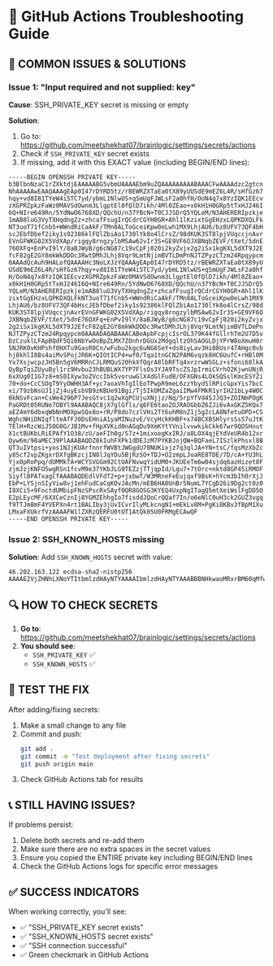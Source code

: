 # 🔧 GitHub Actions Troubleshooting Guide

## 🚨 **COMMON ISSUES & SOLUTIONS**

### **Issue 1: "Input required and not supplied: key"**

**Cause**: SSH_PRIVATE_KEY secret is missing or empty

**Solution**:
1. Go to: https://github.com/meetshekhat07/brainlogic/settings/secrets/actions
2. Check if `SSH_PRIVATE_KEY` secret exists
3. If missing, add it with this EXACT value (including BEGIN/END lines):

```
-----BEGIN OPENSSH PRIVATE KEY-----
b3BlbnNzaC1rZXktdjEAAAAABG5vbmUAAAAEbm9uZQAAAAAAAAABAAACFwAAAAdzc2gtcn
NhAAAAAwEAAQAAAgEAp0I47rDYRD5tz/rBEWRZXTaEa0tX89yUUSdE9mEZ6L4R/sHfGz67
hqy+vd8I81TYeW4i5TC7yd/ybmL1NlwUS+qSmUgFJWLsF2a0hfH/OoN4q7x8YzIQK1EEcv
zXGPRZpkzFaWz0MAVSdOwnm3LlgptEl0fQlD7ikh/4Ml0ZEao+x0kH1H0GRp5tTxHJ246I
6Q+NIre649Rn/5YdNwO6768XD/QQchU/n37YBcN+T0CJJSDrQ5YQLeM/N3AHERERIpzkje
1mAB8luG3VyTXHqdngZz+zhcafFsugIrQCdrCGYH0GR+Ahl1lKzixtGgEHzxLQPKDXQLFk
NT3uoT71fCnb5+WWndRiCaAkF/TMn8ALToGceiKpw0eLwh1MX9LhjAU6/bz8UFV73QF4bH
scJEbfDbef2iky1s92386klFQlZbiAo1730lYk8o4lCrsZ/98dKUK3ST8lpjVUqccjnAvr
EVnGFWKG02X5VdXAp/rigqy8rngzylbMSAw62vIr3S+GE9VF6OJXBNqbZEVF/tXet/5dnE
76OXFq+EnPvI9lY/8aBJWyB/g6cNG87c19vCpFj020i2kyZvjx2g2iSx1kgKXL5dXT9J2E
fcF82gE2GY8mkWkDDDc3RwtDMhJLhj8Vqr9LmtNjimBVTLDmPnNJTZPyzCTzm24Rpqypcm
0AAAdQcAuh9HALofQAAAAHc3NoLXJzYQAAAgEAp0I47rDYRD5tz/rBEWRZXTaEa0tX89yU
USdE9mEZ6L4R/sHfGz67hqy+vd8I81TYeW4i5TC7yd/ybmL1NlwUS+qSmUgFJWLsF2a0hf
H/OoN4q7x8YzIQK1EEcvzXGPRZpkzFaWz0MAVSdOwnm3LlgptEl0fQlD7ikh/4Ml0ZEao+
x0kH1H0GRp5tTxHJ246I6Q+NIre649Rn/5YdNwO6768XD/QQchU/n37YBcN+T0CJJSDrQ5
YQLeM/N3AHERERIpzkje1mAB8luG3VyTXHqdngZz+zhcafFsugIrQCdrCGYH0GR+Ahl1lK
zixtGgEHzxLQPKDXQLFkNT3uoT71fCnb5+WWndRiCaAkF/TMn8ALToGceiKpw0eLwh1MX9
LhjAU6/bz8UFV73QF4bHscJEbfDbef2iky1s92386klFQlZbiAo1730lYk8o4lCrsZ/98d
KUK3ST8lpjVUqccjnAvrEVnGFWKG02X5VdXAp/rigqy8rngzylbMSAw62vIr3S+GE9VF6O
JXBNqbZEVF/tXet/5dnE76OXFq+EnPvI9lY/8aBJWyB/g6cNG87c19vCpFj020i2kyZvjx
2g2iSx1kgKXL5dXT9J2EfcF82gE2GY8mkWkDDDc3RwtDMhJLhj8Vqr9LmtNjimBVTLDmPn
NJTZPyzCTzm24Rpqypcm0AAAADAQABAAACABeApbFcpjcIsrOL379K44fGllrhTm2U7D5v
DzCzuklLFApBQdF5Qi6NbYwOoBpZLMX7ZOnhrDGUx2MdgqltzOhSAOGLDjYPrW8oXmuH8r
5NJRK0vKHPshf0HXTu9GasR0Cn/wFubu2kgc6uNG6SeY+ds8iyLav3Hi08Usr47AHgc0vb
hj8khlI8Bs4aiMvSPojJR6K+QIOtICP4+wf0/Tqa1tnGCN2PAM6vqzk8HC6UufC+rHBl0M
Yx7XsjwcpzJH5Bn5gV6MRRnCJLRMQuS20hkXfQqrA8lbRFTq4xrzrwWSGLz+sfoni68lkA
QyBpTqiZUyuByl1rz9Hvbu23hBUBLWX7YP7FlsOs3YJA9TscZSJpIrmiCVrhO2KjwnUNjR
6xXUg0I1G7z8+mS0IXyw3oZVccIbk5voruwGlX4dGlFudB/OFXGNs4LOkSQSslKmcESYZi
70+do+CcCSOgT9YyOWHH3Af+yc7aoaVhTgIlEoTPwpR9meL6zzYbydSlRPicGpxYis7bcC
xi/T9zbNsUJ1jZj4uyEsbVB9zKBUe91Bgi/Tj5IkOMZaZgaiIMw4FMkR1yrIH21bLy4W0C
0kNSvFcan+CsWe4296P7JesGtvc1q2wXqPCUjuXNjjz/Nq/5rpYfVd45JJQ3+ZOINmPOgK
PaGRDt05RUNe7OBYl9AAABAQC8jX7glGfls/q6FE6taoZOJRAOGbbZ6ZJi6vAxGKZ5KQx7
aEZ4mY6dbxqWbNnMOXpwSQx8o+rR/P8do7czlVHi2Tt6uhM8nZ1j5g2cLA8NfetuOPD+CS
WghcNHiDNIqflteAfFJ0DsEHniA1yaMINuzvE/VcyHckKHBF+x74BCXBSHlyrsSsS7uJtK
TElH+RzcWiJ5OG0G/JB1Mv+fHpXVKid0nAGqDu9XmKYtYVnilvvwkikCkk67wr9QOSHnut
X1ctBUKbLRiEPAfY1O38/zU/aeFIh0g/S7z+1mixoegKxIRJ/a8LOX4qjEYdVeUR4b12xr
Qyw6m/98aMEC39PlAAABAQDZ8kIuhFXPk1dDEJzM7PYKBJojQW+BQFaeL7ISzlkPhsxl8B
QT3uIVtpsi+yos1NJjKUArfnnrfWVBtJWGgdU70NUKixjz7q3qlJA+YN+tsC/fqsMzXbZc
y85cf2vpZKgxrDXfgBKzcjIN8lJqYDu5BjRzSO+TDJ+O2zmpLJoaRE8TDE/7D/cA+YU3hL
Yjx0pRoPpq/dUMMkTA+WCYSVGGm92CtUAFNvwqYidUM0+JKUEeTm6w04sjdq6azHizet8F
zjmJzjKNFO5wgRSn1fcvM9e37YKbJLG9TEZzjTTjqpId/Lgu7+7tOrc+nktd8GP45iRMOF
SiyflBPATxagCfAAABAQDEdlVFdT2+p+jxbwT/W3MRneFeEujqxf9BsK+hYcm3bIh0rXjJ
EbP+LYSjnSIyViw8vj1ehFudCaCqKOvJAcMn/mEB6HA0UnBr5NumL7YCgD26i9Dg2ct0z0
I8XCi5+9FoctdUMbipFNzSPscRxSAyf0QR8GOSG3KYEQ4UxpNgITagQ5mtXeiWslFgDD5O
E2pLEycMF/6XXCeCznIj8YGMZEhhgIo7fisddJQoCrQQaf7In/o6eNlC0uH3ck2GUZ3vgq
f9TTJm8mF4YVEPXn4rt1BALIby3jUvICvrIlyMLkcngN1+mEkLv8M+PgKi8KBv3fBpM1Xu
LMxaFXUkrfVzAAAAFW1lZXRzQERFU0tUT1AtQk05U0FRMgECAwQF
-----END OPENSSH PRIVATE KEY-----
```

### **Issue 2: SSH_KNOWN_HOSTS missing**

**Solution**: Add `SSH_KNOWN_HOSTS` secret with value:
```
46.202.163.122 ecdsa-sha2-nistp256 AAAAE2VjZHNhLXNoYTItbmlzdHAyNTYAAAAIbmlzdHAyNTYAAABBBNHkwaoMRxrBM60qMfwvEjH1wwbxLVIycR/jC4l0zc6nJ7WNvI1+nW8almzZzDl6cEkMfKPq0fz/HaO3M5VR4tk=
```

## 🔍 **HOW TO CHECK SECRETS**

1. **Go to**: https://github.com/meetshekhat07/brainlogic/settings/secrets/actions
2. **You should see**:
   - `SSH_PRIVATE_KEY` ✅
   - `SSH_KNOWN_HOSTS` ✅

## 🧪 **TEST THE FIX**

After adding/fixing secrets:
1. Make a small change to any file
2. Commit and push:
   ```bash
   git add .
   git commit -m "Test deployment after fixing secrets"
   git push origin main
   ```
3. Check GitHub Actions tab for results

## 📞 **STILL HAVING ISSUES?**

If problems persist:
1. Delete both secrets and re-add them
2. Make sure there are no extra spaces in the secret values
3. Ensure you copied the ENTIRE private key including BEGIN/END lines
4. Check the GitHub Actions logs for specific error messages

## ✅ **SUCCESS INDICATORS**

When working correctly, you'll see:
- ✅ "SSH_PRIVATE_KEY secret exists"
- ✅ "SSH_KNOWN_HOSTS secret exists"  
- ✅ "SSH connection successful"
- ✅ Green checkmark in GitHub Actions
